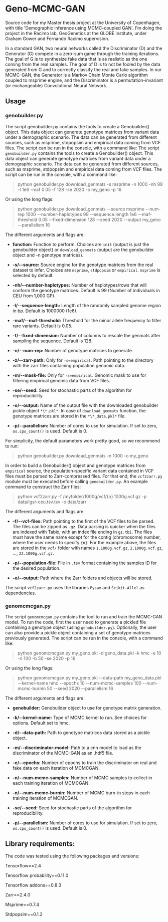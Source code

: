 # Geno-MCMC-GAN
Source code for my Master thesis project at the University of Copenhagen, with title 'Demographic inference using MCMC-coupled GAN'. I'm doing the project in the  Racimo lab, GeoGenetics at the GLOBE institute, under Graham Gower and Fernando Racimo supervision.

In a standard GAN, two neural networks called the Discriminator (D) and the Generator (G) compete in a zero-sum game through the training iterations. The goal of G is to synthesize fake data that is as realistic as the one coming from the real samples. The goal of D is to not be fooled by the data generated from G and to correctly classify the real and fake samples. In our MCMC-GAN, the Generator is a Markov Chain Monte Carlo algorithm coupled to msprime engine, and the Discriminator is a permutation-invariant (or exchangeable) Convolutional Neural Network.


## Usage
### genobuilder.py

The script genobuilder.py contains the tools to create a Genobuilder() object. This data object can generate genotype matrices from variant data under a demographic scenario. The data can be generated from different sources, such as msprime, stdpopsim and empirical data coming from VCF files. The script can be run in the console, with a command like:
The script `genobuilder.py` contains the tools to create a Genobuilder() object. This data object can generate genotype matrices from variant data under a demographic scenario. The data can be generated from different sources, such as msprime, stdpopsim and empirical data coming from VCF files. The script can be run in the console, with a command like:

> python genobuilder.py download_genmats -s msprime -n 1000 -nh 99 -l 1e6 -maf 0.05 -f 128 -se 2020 -o my_geno -p 16

Or using the long flags:

> python genobuilder.py download_genmats --source msprime --num-rep 1000  --number-haplotypes 99 --sequence.length 1e6 --maf-threshold 0.05 --fixed-dimension 128 --seed 2020 --output my_geno --parallelism 16

The different arguments and flags are:

- **function:** Function to perform. Choices are `init` (output is just the genobuilder object) or `download_genmats` (output are the genobuilder object and -n genotype matrices).

- **-s/--source:** Source engine for the genotype matrices from the real dataset to infer. Choices are `msprime`, `stdpopsim` or `empirical`. `msprime` is selected by default.

- **-nh/--number-haplotypes:** Number of haplotypes/rows that will conform the genotype matrices. Default is 99 (Number of individuals in CEU from 1,000 GP).

- **-l/--sequence-length:** Length of the randomly sampled genome region in bp. Default is 1000000 (1e6).

- **-maf/--maf-threshold:** Threshold for the minor allele frequency to filter rare variants. Default is 0.05.

- **-f/--fixed-dimension:** Number of columns to rescale the genmats after sampling the sequence. Default is 128.

- **-n/--num-rep:** Number of genotype matrices to generate.

- **-z/--zarr-path:** Only for `-s=empirical`. Path pointing to the directory with the zarr files containing population genomic data.

- **-m/--mask-file:** Only for `-s=empirical`. Genomic mask to use for filtering empirical genomic data from VCF files.

- **-se/--seed:** Seed for stochastic parts of the algorithm for reproducibility.

- **-o/--output:** Name of the output file with the downloaded genobuilder pickle object `*\*.pkl*`. In case of `download_genmats` function, the genotype matrices are stored in the `*\*_data.pkl*` file.

- **-p/--parallelism:** Number of cores to use for simulation. If set to zero, `os.cpu_count()` is used. Default is 0.

For simplicity, the default parameters work pretty good, so we recommend to run:

> python genobuilder.py download_genmats -n 1000 -o my_geno

In order to build a Genobuilder() object and genotype matrices from `empirical` source, the population-specific variant data contained in VCF files must be parsed to Zarr-compressed files. For that end, the `vcf2zarr.py` module must be executed before calling `genobuilder.py`. An example command to construct the Zarr files:

> python vcf2zarr.py -f /myfolder/1000g/vcf/{n}.1000g.vcf.gz -p data/igsr-ceu.tsv.tsv -o data/zarr

The different arguments and flags are:

- **-f/--vcf-files:** Path pointing to the first of the VCF files to be parsed. The files can be zipped as `.gz`. Data parsing is quicker when the files are indexed with Tabix, with an index file ending in `gz.tbi`. The files must have the same name except for the contig (chromosome) number, where the user needs to specify `{n}`. For the example above, the files are stored in the `vcf/` folder with names `1.1000g.vcf.gz`, `2.1000g.vcf.gz`, ..., `22.1000g.vcf.gz`.

- **-p/--population-file:** File in `.tsv` format containing the samples ID for the desired population.

- **-o/--output:** Path where the Zarr folders and objects will be stored.

The script `vcf2zarr.py` uses the libraries `Pysam` and `Scikit-Allel` as dependencies.

### genomcmcgan.py

The script `genomcmcgan.py` contains the tool to run and train the MCMC-GAN model. To run the code, first the user need to generate a pickled file containing a genotype object (using `genobuilder.py`). Optionally, the user can also provide a pickle object containing a set of genotype matrices previously generated. The script can be run in the console, with a command like:

> python genomcmcgan.py my_geno.pkl -d geno_data.pkl -k hmc -e 10 -n 100 -b 50 -se 2020 -p 16

Or using the long flags:

> python genomcmcgan.py my_geno.pkl --data-path my_geno_data.pkl --kernel-name hmc --epochs 10 --num-mcmc-samples 100 --num-mcmc-burnin 50 --seed 2020 --parallelism 16

The different arguments and flags are:

- **genobuilder:** Genobuilder object to use for genotype matrix generation.

- **-k/--kernel-name:** Type of MCMC kernel to run. See choices for options. Default set to hmc.

- **-d/--data-path:** Path to genotype matrices data stored as a pickle object.

- **-m/--discriminator-model:** Path to a cnn model to load as the discriminator of the MCMC-GAN as an .hdf5 file.

- **-e/--epochs:** Number of epochs to train the discriminator on real and fake data on each iteration of MCMCGAN.

- **-n/--num-mcmc-samples:** Number of MCMC samples to collect in each training iteration of MCMCGAN.

- **-n/--num-mcmc-burnin:** Number of MCMC burn-in steps in each training iteration of MCMCGAN.

- **-se/--seed:** Seed for stochastic parts of the algorithm for reproducibility.

- **-p/--parallelism:** Number of cores to use for simulation. If set to zero, `os.cpu_count()` is used. Default is 0.


## Library requirements:

The code was tested using the following packages and versions:

Tensorflow==2.4

Tensorflow probability==0.11.0

Tensorflow addons==0.8.3

Zarr==2.4.0

Msprime==0.7.4

Stdpopsim==0.1.2
